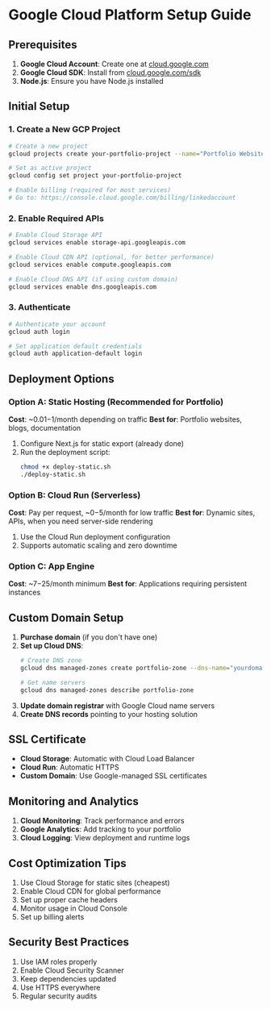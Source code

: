 # Google Cloud Platform Setup Guide

## Prerequisites

1. **Google Cloud Account**: Create one at [cloud.google.com](https://cloud.google.com)
2. **Google Cloud SDK**: Install from [cloud.google.com/sdk](https://cloud.google.com/sdk)
3. **Node.js**: Ensure you have Node.js installed

## Initial Setup

### 1. Create a New GCP Project

```bash
# Create a new project
gcloud projects create your-portfolio-project --name="Portfolio Website"

# Set as active project
gcloud config set project your-portfolio-project

# Enable billing (required for most services)
# Go to: https://console.cloud.google.com/billing/linkedaccount
```

### 2. Enable Required APIs

```bash
# Enable Cloud Storage API
gcloud services enable storage-api.googleapis.com

# Enable Cloud CDN API (optional, for better performance)
gcloud services enable compute.googleapis.com

# Enable Cloud DNS API (if using custom domain)
gcloud services enable dns.googleapis.com
```

### 3. Authenticate

```bash
# Authenticate your account
gcloud auth login

# Set application default credentials
gcloud auth application-default login
```

## Deployment Options

### Option A: Static Hosting (Recommended for Portfolio)

**Cost**: ~$0.01-$1/month depending on traffic
**Best for**: Portfolio websites, blogs, documentation

1. Configure Next.js for static export (already done)
2. Run the deployment script:
   ```bash
   chmod +x deploy-static.sh
   ./deploy-static.sh
   ```

### Option B: Cloud Run (Serverless)

**Cost**: Pay per request, ~$0-$5/month for low traffic
**Best for**: Dynamic sites, APIs, when you need server-side rendering

1. Use the Cloud Run deployment configuration
2. Supports automatic scaling and zero downtime

### Option C: App Engine

**Cost**: ~$7-$25/month minimum
**Best for**: Applications requiring persistent instances

## Custom Domain Setup

1. **Purchase domain** (if you don't have one)
2. **Set up Cloud DNS**:
   ```bash
   # Create DNS zone
   gcloud dns managed-zones create portfolio-zone --dns-name="yourdomain.com." --description="Portfolio DNS zone"
   
   # Get name servers
   gcloud dns managed-zones describe portfolio-zone
   ```
3. **Update domain registrar** with Google Cloud name servers
4. **Create DNS records** pointing to your hosting solution

## SSL Certificate

- **Cloud Storage**: Automatic with Cloud Load Balancer
- **Cloud Run**: Automatic HTTPS
- **Custom Domain**: Use Google-managed SSL certificates

## Monitoring and Analytics

1. **Cloud Monitoring**: Track performance and errors
2. **Google Analytics**: Add tracking to your portfolio
3. **Cloud Logging**: View deployment and runtime logs

## Cost Optimization Tips

1. Use Cloud Storage for static sites (cheapest)
2. Enable Cloud CDN for global performance
3. Set up proper cache headers
4. Monitor usage in Cloud Console
5. Set up billing alerts

## Security Best Practices

1. Use IAM roles properly
2. Enable Cloud Security Scanner
3. Keep dependencies updated
4. Use HTTPS everywhere
5. Regular security audits
